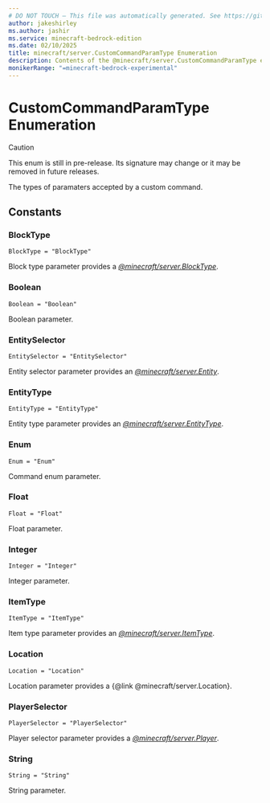 ```yaml
---
# DO NOT TOUCH — This file was automatically generated. See https://github.com/mojang/minecraftapidocsgenerator to modify descriptions, examples, etc.
author: jakeshirley
ms.author: jashir
ms.service: minecraft-bedrock-edition
ms.date: 02/10/2025
title: minecraft/server.CustomCommandParamType Enumeration
description: Contents of the @minecraft/server.CustomCommandParamType enumeration.
monikerRange: "=minecraft-bedrock-experimental"
---
```

# CustomCommandParamType Enumeration

> [!CAUTION]
> This enum is still in pre-release.  Its signature may change or it may be removed in future releases.

The types of paramaters accepted by a custom command.

## Constants
### **BlockType**
`BlockType = "BlockType"`

Block type parameter provides a [*@minecraft/server.BlockType*](../../../scriptapi/minecraft/server/BlockType.md).
### **Boolean**
`Boolean = "Boolean"`

Boolean parameter.
### **EntitySelector**
`EntitySelector = "EntitySelector"`

Entity selector parameter provides an [*@minecraft/server.Entity*](../../../scriptapi/minecraft/server/Entity.md).
### **EntityType**
`EntityType = "EntityType"`

Entity type parameter provides an [*@minecraft/server.EntityType*](../../../scriptapi/minecraft/server/EntityType.md).
### **Enum**
`Enum = "Enum"`

Command enum parameter.
### **Float**
`Float = "Float"`

Float parameter.
### **Integer**
`Integer = "Integer"`

Integer parameter.
### **ItemType**
`ItemType = "ItemType"`

Item type parameter provides an [*@minecraft/server.ItemType*](../../../scriptapi/minecraft/server/ItemType.md).
### **Location**
`Location = "Location"`

Location parameter provides a {@link @minecraft/server.Location}.
### **PlayerSelector**
`PlayerSelector = "PlayerSelector"`

Player selector parameter provides a [*@minecraft/server.Player*](../../../scriptapi/minecraft/server/Player.md).
### **String**
`String = "String"`

String parameter.
